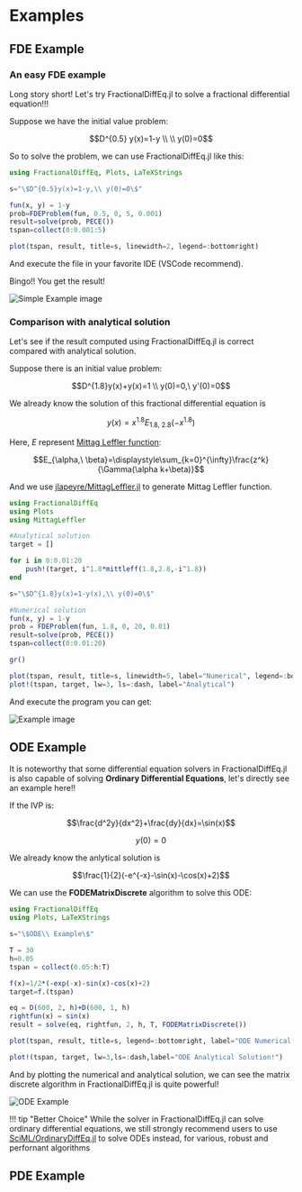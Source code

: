 # Examples

## FDE Example

### An easy FDE example

Long story short! Let's try FractionalDiffEq.jl to solve a fractional differential equation!!!

Suppose we have the initial value problem:

```math
D^{0.5} y(x)=1-y \\
\\
y(0)=0
```
So to solve the problem, we can use FractionalDiffEq.jl like this:

```julia
using FractionalDiffEq, Plots, LaTeXStrings

s="\$D^{0.5}y(x)=1-y,\\ y(0)=0\$"

fun(x, y) = 1-y
prob=FDEProblem(fun, 0.5, 0, 5, 0.001)
result=solve(prob, PECE())
tspan=collect(0:0.001:5)

plot(tspan, result, title=s, linewidth=2, legend=:bottomright)
```

And execute the file in your favorite IDE (VSCode recommend).

Bingo!! You get the result!

![Simple Example image](/assets/simple_example.png)

### Comparison  with analytical solution

Let's see if the result computed using FractionalDiffEq.jl is correct compared with analytical solution.

Suppose there is an initial value problem:

```math
D^{1.8}y(x)+y(x)=1 \\
y(0)=0,\ y'(0)=0
```

We already know the solution of this fractional differential equation is

```math
y(x)=x^{1.8}E_{1.8,\ 2.8}(-x^{1.8})
```

Here, $E$ represent [Mittag Leffler function](https://en.wikipedia.org/wiki/Mittag-Leffler_function):

```math
E_{\alpha,\ \beta}=\displaystyle\sum_{k=0}^{\infty}\frac{z^k}{\Gamma(\alpha k+\beta)}
```

And we use [jlapeyre/MittagLeffler.jl](https://github.com/jlapeyre/MittagLeffler.jl) to generate Mittag Leffler function.

```julia
using FractionalDiffEq
using Plots
using MittagLeffler

#Analytical solution
target = []

for i in 0:0.01:20
    push!(target, i^1.8*mittleff(1.8,2.8,-i^1.8))
end

s="\$D^{1.8}y(x)=1-y(x),\\ y(0)=0\$"

#Numerical solution
fun(x, y) = 1-y
prob = FDEProblem(fun, 1.8, 0, 20, 0.01)
result=solve(prob, PECE())
tspan=collect(0:0.01:20)

gr()

plot(tspan, result, title=s, linewidth=5, label="Numerical", legend=:bottomright)
plot!(tspan, target, lw=3, ls=:dash, label="Analytical")
```

And execute the program you can get:

![Example image](/assets/example.png)



## ODE Example

It is noteworthy that some differential equation solvers in FractionalDiffEq.jl is also capable of solving **Ordinary Differential Equations**, let's directly see an example here!!

If the IVP is:

```math
\frac{d^2y}{dx^2}+\frac{dy}{dx}=\sin(x)
```
```math
y(0)=0
```

We already know the anlytical solution is

```math
\frac{1}{2}(-e^{-x}-\sin(x)-\cos(x)+2)
```

We can use the **FODEMatrixDiscrete** algorithm to solve this ODE:

```julia
using FractionalDiffEq
using Plots, LaTeXStrings

s="\$ODE\\ Example\$"

T = 30
h=0.05
tspan = collect(0.05:h:T)

f(x)=1/2*(-exp(-x)-sin(x)-cos(x)+2)
target=f.(tspan)

eq = D(600, 2, h)+D(600, 1, h)
rightfun(x) = sin(x)
result = solve(eq, rightfun, 2, h, T, FODEMatrixDiscrete())

plot(tspan, result, title=s, legend=:bottomright, label="ODE Numerical Solution!")

plot!(tspan, target, lw=3,ls=:dash,label="ODE Analytical Solution!")
```

And by plotting the numerical and analytical solution, we can see the matrix discrete algorithm in FractionalDiffEq.jl is quite powerful!

![ODE Example](/assets/ode_example.png)


!!! tip "Better Choice"
    While the solver in FractionalDiffEq.jl can solve ordinary differential equations, we still strongly recommend users to use [SciML/OrdinaryDiffEq.jl](https://github.com/SciML/OrdinaryDiffEq.jl) to solve ODEs instead, for various, robust and perfornant algorithms


## PDE Example